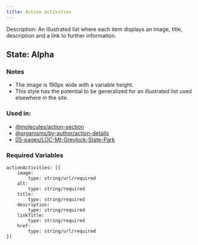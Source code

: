 ```yaml
---
title: Action activities
---
```

Description: An illustrated list where each item displays an image, title, description and a link to further information.
## State: Alpha
### Notes
- The image is 190px wide with a variable height.
- This style has the potential to be generalized for an illustrated list used elsewhere in the site.
### Used in:
- [@molecules/action-section](?p=molecules-action-section)
- [@organisms/by-author/action-details](?p=organisms-action-details)
- [05-pages/LOC-Mt-Greylock-State-Park](?p=pages-LOC-Mt-Greylock-State-Park)
### Required Variables
~~~
actionActivities: [{
    image:
        type: string/url/required
    alt:
        type: string/required
    title:
        type: string/required
    description:
        type: string/required
    linkTitle:
        type: string/required
    href:
        type: string/url/required
}]
~~~
